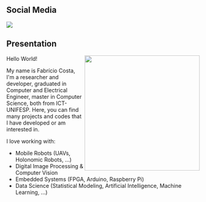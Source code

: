 ## Social Media

[![](https://img.shields.io/badge/-LinkedIn-blue?style=flat-square&logo=Linkedin&logoColor=white&link=)](https://www.linkedin.com/in/fabriciocostasouza/)

## Presentation

<img align="right" width="300" src="https://media3.giphy.com/media/l0MYOPuzB2vYtm8XS/giphy.gif?cid=790b7611b783a329b99b463ae9ffc9c522f82d08fda467b1&rid=giphy.gif&ct=gf">

Hello World!

My name is Fabrício Costa, I'm a researcher and developer, graduated in Computer and Electrical Engineer, master in Computer Science, both from ICT-UNIFESP. Here, you can find many projects and codes that I have developed or am interested in.

I love working with:
- Mobile Robots (UAVs, Holonomic Robots, ...)
- Digital Image Processing & Computer Vision
- Embedded Systems (FPGA, Arduino, Raspberry Pi)
- Data Science (Statistical Modeling, Artificial Intelligence, Machine Learning, ...)
